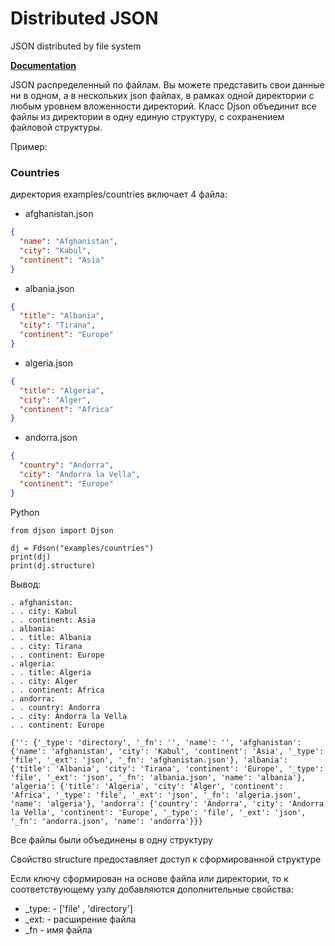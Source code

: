 # Distributed JSON

JSON distributed by file system

**[Documentation](https://mikegribov.github.io/djson/)**

JSON распределенный по файлам.
Вы можете представить свои данные ни в одном, а в нескольких json файлах, в рамках одной директории с любым уровнем вложенности директорий.
Класс Djson объединит все файлы из директории в одну единую структуру, с сохранением файловой структуры.

Пример:

### Countries

директория examples/countries включает 4 файла:

- afghanistan.json

```json
{
  "name": "Afghanistan",
  "city": "Kabul",
  "continent": "Asia"
}
```

- albania.json

```json
{
  "title": "Albania",
  "city": "Tirana",
  "continent": "Europe"
}
```

- algeria.json

```json
{
  "title": "Algeria",
  "city": "Alger",
  "continent": "Africa"
}
```

- andorra.json

```json
{
  "country": "Andorra",
  "city": "Andorra la Vella",
  "continent": "Europe"
}
```

Python

```phyton
from djson import Djson

dj = Fdson("examples/countries")
print(dj)
print(dj.structure)
```

Вывод:

```
. afghanistan:
. . city: Kabul
. . continent: Asia
. albania:
. . title: Albania
. . city: Tirana
. . continent: Europe
. algeria:
. . title: Algeria
. . city: Alger
. . continent: Africa
. andorra:
. . country: Andorra
. . city: Andorra la Vella
. . continent: Europe

{'': {'_type': 'directory', '_fn': '', 'name': '', 'afghanistan': {'name': 'afghanistan', 'city': 'Kabul', 'continent': 'Asia', '_type': 'file', '_ext': 'json', '_fn': 'afghanistan.json'}, 'albania': {'title': 'Albania', 'city': 'Tirana', 'continent': 'Europe', '_type': 'file', '_ext': 'json', '_fn': 'albania.json', 'name': 'albania'}, 'algeria': {'title': 'Algeria', 'city': 'Alger', 'continent': 'Africa', '_type': 'file', '_ext': 'json', '_fn': 'algeria.json', 'name': 'algeria'}, 'andorra': {'country': 'Andorra', 'city': 'Andorra la Vella', 'continent': 'Europe', '_type': 'file', '_ext': 'json', '_fn': 'andorra.json', 'name': 'andorra'}}}
```

Все файлы были объединены в одну структуру

Свойство structure предоставляет доступ к сформированной структуре

Если ключу сформирован на основе файла или директории, то к соответствующему узлу добавляются дополнительные свойства:

- \_type: - ['file' , 'directory']
- \_ext: - расширение файла
- \_fn - имя файла
